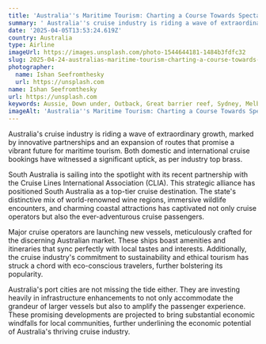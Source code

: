 ```yaml
---
title: 'Australia''s Maritime Tourism: Charting a Course Towards Spectacular Growth'
summary: ' Australia''s cruise industry is riding a wave of extraordinary growth, marked by innovative partnerships and an expansion of routes that promise a vib...'
date: '2025-04-05T13:53:24.619Z'
country: Australia
type: Airline
imageUrl: https://images.unsplash.com/photo-1544644181-1484b3fdfc32
slug: 2025-04-24-australias-maritime-tourism-charting-a-course-towards-spectacular-growth
photographer:
  name: Ishan Seefromthesky
  url: https://unsplash.com
name: Ishan Seefromthesky
url: https://unsplash.com
keywords: Aussie, Down under, Outback, Great barrier reef, Sydney, Melbourne, Destinations, Places to visit, Travel guide, Vacation spots, Best places, Hidden gems, Travel tips, Must visit, Budget travel
imageAlt: 'Australia''s Maritime Tourism: Charting a Course Towards Spectacular Growth - Airline Guide | Photo by Ishan Seefromthesky'
---
```


Australia's cruise industry is riding a wave of extraordinary growth, marked by innovative partnerships and an expansion of routes that promise a vibrant future for maritime tourism. Both domestic and international cruise bookings have witnessed a significant uptick, as per industry top brass.

South Australia is sailing into the spotlight with its recent partnership with the Cruise Lines International Association (CLIA). This strategic alliance has positioned South Australia as a top-tier cruise destination. The state's distinctive mix of world-renowned wine regions, immersive wildlife encounters, and charming coastal attractions has captivated not only cruise operators but also the ever-adventurous cruise passengers.

Major cruise operators are launching new vessels, meticulously crafted for the discerning Australian market. These ships boast amenities and itineraries that sync perfectly with local tastes and interests. Additionally, the cruise industry's commitment to sustainability and ethical tourism has struck a chord with eco-conscious travelers, further bolstering its popularity.

Australia's port cities are not missing the tide either. They are investing heavily in infrastructure enhancements to not only accommodate the grandeur of larger vessels but also to amplify the passenger experience. These promising developments are projected to bring substantial economic windfalls for local communities, further underlining the economic potential of Australia's thriving cruise industry.
